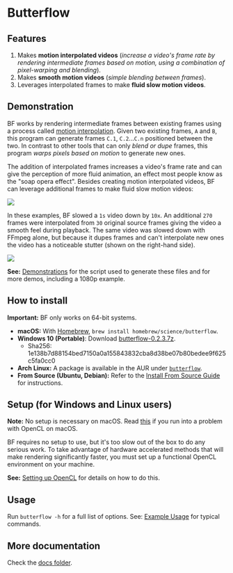 # Butterflow
## Features
1. Makes **motion interpolated videos** (*increase a video's frame rate by rendering intermediate frames based on motion, using a combination of pixel-warping and blending*).
2. Makes **smooth motion videos** (*simple blending between frames*).
3. Leverages interpolated frames to make **fluid slow motion videos**.

## Demonstration
BF works by rendering intermediate frames between existing frames using a process called [motion interpolation](http://en.wikipedia.org/wiki/Motion_interpolation). Given two existing frames, `A` and `B`, this program can generate frames `C.1`, `C.2`...`C.n` positioned between the two. In contrast to other tools that can only *blend or dupe* frames, this program *warps pixels based on motion* to generate new ones.

The addition of interpolated frames increases a video's frame rate and can give the perception of more fluid animation, an effect most people know as the "soap opera effect". Besides creating motion interpolated videos, BF can leverage additional frames to make fluid slow motion videos:

![](http://srv.dthpham.me/butterflow/demos/1.gif)

In these examples, BF slowed a `1s` video down by `10x`. An additional `270` frames were interpolated from `30` original source frames giving the video a smooth feel during playback. The same video was slowed down with FFmpeg alone, but because it dupes frames and can't interpolate new ones the video has a noticeable stutter (shown on the right-hand side).

![](http://srv.dthpham.me/butterflow/demos/2.gif)

**See:** [Demonstrations](https://github.com/dthpham/butterflow/blob/master/docs/Demonstrations.md) for the script used to generate these files and for more demos, including a 1080p example.

## How to install
**Important:** BF only works on 64-bit systems.

* **macOS:** With [Homebrew](http://brew.sh/), `brew install homebrew/science/butterflow`.
* **Windows 10 (Portable)**: Download [butterflow-0.2.3.7z](http://srv.dthpham.me/butterflow/releases/win/butterflow-0.2.3.7z).
  * Sha256: 1e138b7d88154bed7150a0a155843832cba8d38be07b80bedee9f625c5fa0cc0
* **Arch Linux:** A package is available in the AUR under [`butterflow`](https://aur.archlinux.org/packages/butterflow/).
* **From Source (Ubuntu, Debian):** Refer to the [Install From Source Guide](https://github.com/dthpham/butterflow/blob/master/docs/Install-From-Source-Guide.md) for instructions.

## Setup (for Windows and Linux users)
**Note:** No setup is necessary on macOS. Read [this](https://github.com/dthpham/butterflow/blob/master/docs/Setting-Up-OpenCL.md#os-x-mavericks-and-newer) if you run into a problem with OpenCL on macOS.

BF requires no setup to use, but it's too slow out of the box to do any serious work. To take advantage of hardware accelerated methods that will make rendering significantly faster, you must set up a functional OpenCL environment on your machine.

**See:** [Setting up OpenCL](https://github.com/dthpham/butterflow/blob/master/docs/Setting-Up-OpenCL.md) for details on how to do this.

## Usage
Run `butterflow -h` for a full list of options. See: [Example Usage](https://github.com/dthpham/butterflow/blob/master/docs/Example-Usage.md) for typical commands.

## More documentation
Check the [docs folder](https://github.com/dthpham/butterflow/tree/master/docs).
